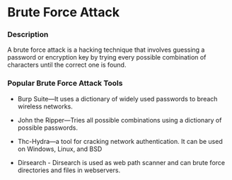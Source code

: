# Brute Force Attack

### Description

A brute force attack is a hacking technique that involves guessing a password or encryption key by trying every possible combination of characters until the correct one is found.

### Popular Brute Force Attack Tools

- Burp Suite—It uses a dictionary of widely used passwords to breach wireless networks. 

- John the Ripper—Tries all possible combinations using a dictionary of possible passwords. 

- Thc-Hydra—a tool for cracking network authentication. It can be used on Windows, Linux, and BSD

- Dirsearch - Dirsearch is used as web path scanner and can brute force directories and files in webservers.